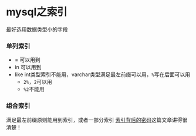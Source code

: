 # mysql之索引
最好选用数据类型小的字段
### 单列索引
* = 可以用到
* in 可以用到
* like int类型索引不能用，varchar类型满足最左前缀可以用，`%`写在后面可以用
	* `2%`，`2`可以用
	* `%2`不能用


### 组合索引
满足最左前缀原则能用到索引，或者一部分索引
[索引背后的密码](http://blog.codinglabs.org/articles/theory-of-mysql-index.html)这篇文章讲得很清楚！



